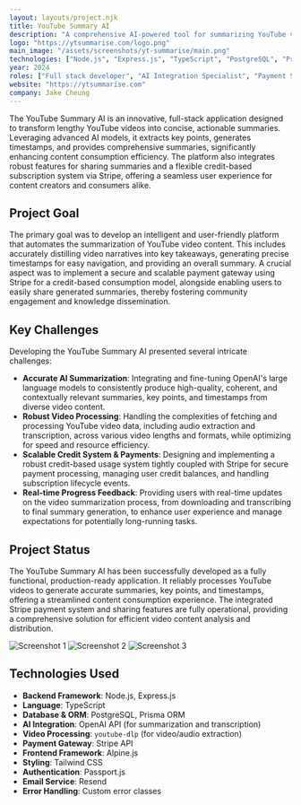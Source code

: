 ```yaml
---
layout: layouts/project.njk
title: YouTube Summary AI
description: "A comprehensive AI-powered tool for summarizing YouTube videos into key points, timestamps, and full summaries, with sharing capabilities and a credit-based subscription payment system."
logo: "https://ytsummarise.com/logo.png"
main_image: "/assets/screenshots/yt-summarise/main.png"
technologies: ["Node.js", "Express.js", "TypeScript", "PostgreSQL", "Prisma ORM", "Stripe API", "OpenAI API", "youtube-dlp", "Alpine.js", "Tailwind CSS"]
year: 2024
roles: ["Full stack developer", "AI Integration Specialist", "Payment System Architect", "UX/UI Designer"]
website: "https://ytsummarise.com"
company: Jake Cheung
---
```


The YouTube Summary AI is an innovative, full-stack application designed to transform lengthy YouTube videos into concise, actionable summaries. Leveraging advanced AI models, it extracts key points, generates timestamps, and provides comprehensive summaries, significantly enhancing content consumption efficiency. The platform also integrates robust features for sharing summaries and a flexible credit-based subscription system via Stripe, offering a seamless user experience for content creators and consumers alike.

## Project Goal

The primary goal was to develop an intelligent and user-friendly platform that automates the summarization of YouTube video content. This includes accurately distilling video narratives into key takeaways, generating precise timestamps for easy navigation, and providing an overall summary. A crucial aspect was to implement a secure and scalable payment gateway using Stripe for a credit-based consumption model, alongside enabling users to easily share generated summaries, thereby fostering community engagement and knowledge dissemination.

## Key Challenges

Developing the YouTube Summary AI presented several intricate challenges:
-   **Accurate AI Summarization**: Integrating and fine-tuning OpenAI's large language models to consistently produce high-quality, coherent, and contextually relevant summaries, key points, and timestamps from diverse video content.
-   **Robust Video Processing**: Handling the complexities of fetching and processing YouTube video data, including audio extraction and transcription, across various video lengths and formats, while optimizing for speed and resource efficiency.
-   **Scalable Credit System & Payments**: Designing and implementing a robust credit-based usage system tightly coupled with Stripe for secure payment processing, managing user credit balances, and handling subscription lifecycle events.
-   **Real-time Progress Feedback**: Providing users with real-time updates on the video summarization process, from downloading and transcribing to final summary generation, to enhance user experience and manage expectations for potentially long-running tasks.

## Project Status

The YouTube Summary AI has been successfully developed as a fully functional, production-ready application. It reliably processes YouTube videos to generate accurate summaries, key points, and timestamps, offering a streamlined content consumption experience. The integrated Stripe payment system and sharing features are fully operational, providing a comprehensive solution for efficient video content analysis and distribution.

![Screenshot 1](/assets/screenshots/yt-summarise/screenshot1.png) 
![Screenshot 2](/assets/screenshots/yt-summarise/screenshot2.png) 
![Screenshot 3](/assets/screenshots/yt-summarise/screenshot3.png) 

## Technologies Used

*   **Backend Framework**: Node.js, Express.js
*   **Language**: TypeScript
*   **Database & ORM**: PostgreSQL, Prisma ORM
*   **AI Integration**: OpenAI API (for summarization and transcription)
*   **Video Processing**: `youtube-dlp` (for video/audio extraction)
*   **Payment Gateway**: Stripe API
*   **Frontend Framework**: Alpine.js
*   **Styling**: Tailwind CSS
*   **Authentication**: Passport.js 
*   **Email Service**: Resend 
*   **Error Handling**: Custom error classes 

